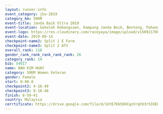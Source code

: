 ```yaml
---
layout: runner-info 
event_category: jbu-2019 
category_km: 50KM 
event-title: Janda Baik Ultra 2019 
event-location: Sekolah Kebangsaan, Kampung Janda Baik, Bentong, Pahang, Malaysia 
event-logo: https://res.cloudinary.com/raceyaya/image/upload/v1569217009/logo/janda-baik_vch1pc.jpg 
event-date: 2019-09-14 
checkpoint-name2: Split 1 E Farm 
checkpoint-name3: Split 2 ATV 
overall_rank: 118
gender_rank_rank_rank_rank_rank: 26
category_rank: 14
bib: 54017
name: NAH KIM HUAY
category: 50KM Women Veteran
gender: Female
start: 0-00.0
checkpoint2: 4-16-49
checkpoint3: 8-18-48
finish: 8-59-41
country: Malaysia
cerrtificate: https://drive.google.com/file/d/1UtE7Kb5OHCqzVrqYU3r5I8EGGsdfn7rv/view?usp=sharing
---
```

